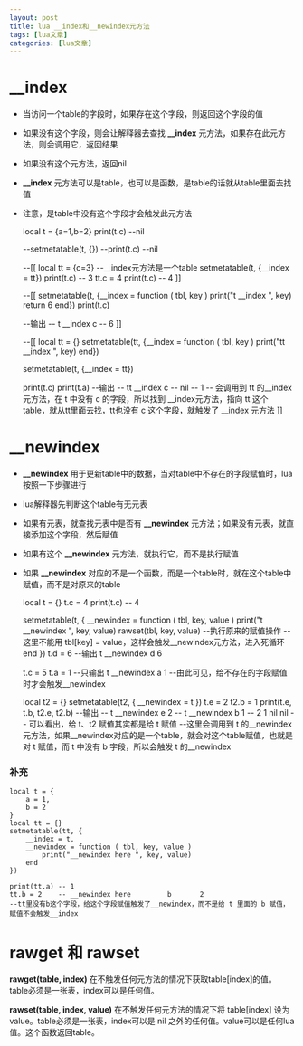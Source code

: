 ```yaml
---
layout: post
title: lua __index和__newindex元方法 
tags: [lua文章]
categories: [lua文章]
---
```

# __index

  * 当访问一个table的字段时，如果存在这个字段，则返回这个字段的值
  * 如果没有这个字段，则会让解释器去查找 **__index** 元方法，如果存在此元方法，则会调用它，返回结果
  * 如果没有这个元方法，返回nil
  * **__index** 元方法可以是table，也可以是函数，是table的话就从table里面去找值
  * 注意，是table中没有这个字段才会触发此元方法

    
    
    local t = {a=1,b=2}
    print(t.c)  --nil
    
    --setmetatable(t, {})
    --print(t.c)  --nil
    
    --[[
    local tt = {c=3}
    --__index元方法是一个table
    setmetatable(t, {__index = tt})
    print(t.c) -- 3
    tt.c = 4
    print(t.c) -- 4
    ]]
    
    
    --[[
    setmetatable(t, {__index = function ( tbl, key )
    	print("t __index ", key)
    	return 6
    end})
    print(t.c)
    
    --输出
    -- t __index       c
    -- 6
    ]]
    
    --[[
    local tt = {}
    setmetatable(tt, {__index = function ( tbl, key )
    	print("tt __index ", key)
    end})
    
    setmetatable(t, {__index = tt})
    
    print(t.c)
    print(t.a)
    --输出
    -- tt __index      c
    -- nil
    -- 1
    -- 会调用到 tt 的__index元方法，在 t 中没有 c 的字段，所以找到 __index元方法，指向 tt 这个table，就从tt里面去找，tt也没有 c 这个字段，就触发了 __index 元方法
    ]]
    
    
    

# __newindex

  * **__newindex** 用于更新table中的数据，当对table中不存在的字段赋值时，lua按照一下步骤进行
  * lua解释器先判断这个table有无元表
  * 如果有元表，就查找元表中是否有 **__newindex** 元方法；如果没有元表，就直接添加这个字段，然后赋值
  * 如果有这个 **__newindex** 元方法，就执行它，而不是执行赋值
  * 如果 **__newindex** 对应的不是一个函数，而是一个table时，就在这个table中赋值，而不是对原来的table

    
    
    local t = {}
    t.c = 4
    print(t.c)  -- 4
    
    setmetatable(t, {
    	__newindex = function ( tbl, key, value )
    		print("t __newindex ", key, value)
            rawset(tbl, key, value) 
            --执行原来的赋值操作
            --这里不能用 tbl[key] = value，这样会触发__newindex元方法，进入死循环
    	end
    })
    t.d = 6
    --输出 t __newindex    d       6
    
    t.c = 5
    t.a = 1
    --只输出 t __newindex    a       1
    --由此可见，给不存在的字段赋值时才会触发__newindex
    
    local t2 = {}
    setmetatable(t2, {
        __newindex = t
    })
    t.e = 2
    t2.b = 1
    print(t.e, t.b, t2.e, t2.b)
    --输出
    -- t __newindex    e       2
    -- t __newindex    b       1
    -- 2       1       nil     nil
    -- 可以看出，给 t、t2 赋值其实都是给 t 赋值
    --这里会调用到 t 的__newindex元方法，如果__newindex对应的是一个table，就会对这个table赋值，也就是对 t 赋值，而 t 中没有 b 字段，所以会触发 t 的__newindex
    
    

### 补充

    
    
    local t = {
    	a = 1,
    	b = 2
    }
    local tt = {}
    setmetatable(tt, {
    	__index = t,
    	__newindex = function ( tbl, key, value )
    		print("__newindex here ", key, value)
    	end
    })
    
    print(tt.a)	-- 1
    tt.b = 2	-- __newindex here         b       2
    --tt里没有b这个字段，给这个字段赋值触发了__newindex，而不是给 t 里面的 b 赋值，赋值不会触发__index
    

# rawget 和 rawset

**rawget(table, index)**
在不触发任何元方法的情况下获取table[index]的值。table必须是一张表，index可以是任何值。

**rawset(table, index, value)** 在不触发任何元方法的情况下将 table[index]
设为value。table必须是一张表，index可以是 nil 之外的任何值。value可以是任何lua值。这个函数返回table。